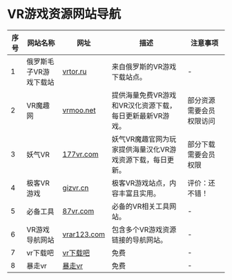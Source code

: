 # VR游戏资源网站导航

| 序号 | 网站名称       | 网址                          | 描述                                                         | 注意事项                                |
|------|----------------|-------------------------------|--------------------------------------------------------------|-----------------------------------------|
| 1    | 俄罗斯毛子VR游戏下载站 | [vrtor.ru](https://vrtor.ru/) | 来自俄罗斯的VR游戏下载站点。                                 | -                                       |
| 2    | VR魔趣网       | [vrmoo.net](https://www.vrmoo.net/) | 提供海量免费VR游戏和VR汉化资源下载，每日更新最新VR游戏。     | 部分资源需要会员权限访问                |
| 3    | 妖气VR         | [177vr.com](https://www.177vr.com/) | 妖气VR魔趣官网为玩家提供海量汉化VR游戏资源下载，每日更新。   | 部分下载需要会员权限                    |
| 4    | 极客VR游戏     | [gizvr.cn](https://gizvr.cn/) | 极客VR游戏站点，内容丰富且实用。                             | 评价：还不错！                          |
| 5    | 必备工具       | [87vr.com](https://87vr.com/) | 必备的VR相关工具网站。                                       | -                                       |
| 6    | VR游戏导航网站 | [vrar123.com](https://vrar123.com/) | 包含多个VR游戏资源链接的导航网站。                           | -                                       |
| 7    | vr下载吧| [vr下载吧](https://www.vrxzb.com/) | 免费                      | -                                       |
| 8    | 暴走vr| [暴走vr](https://www.baozouvr.com/) | 免费                      | -                                       |
